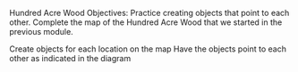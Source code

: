 Hundred Acre Wood
Objectives:
Practice creating objects that point to each other.
Complete the map of the Hundred Acre Wood that we started in the previous module.






 Create objects for each location on the map
 Have the objects point to each other as indicated in the diagram
